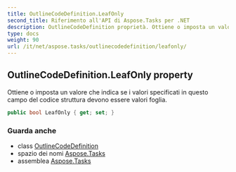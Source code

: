 ```yaml
---
title: OutlineCodeDefinition.LeafOnly
second_title: Riferimento all'API di Aspose.Tasks per .NET
description: OutlineCodeDefinition proprietà. Ottiene o imposta un valore che indica se i valori specificati in questo campo del codice struttura devono essere valori foglia.
type: docs
weight: 90
url: /it/net/aspose.tasks/outlinecodedefinition/leafonly/
---
```

## OutlineCodeDefinition.LeafOnly property

Ottiene o imposta un valore che indica se i valori specificati in questo campo del codice struttura devono essere valori foglia.

```csharp
public bool LeafOnly { get; set; }
```

### Guarda anche

* class [OutlineCodeDefinition](../)
* spazio dei nomi [Aspose.Tasks](../../outlinecodedefinition/)
* assemblea [Aspose.Tasks](../../../)


